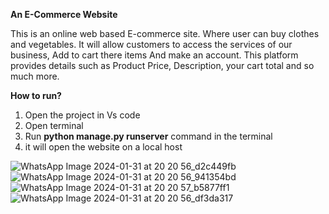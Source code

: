 **An E-Commerce Website**


This is an online web based E-commerce site. Where user can buy clothes and vegetables. It will allow customers to access the services of our business, Add to cart there items And make an account. This platform provides details such as Product Price, Description, your cart total and so much more.


**How to run?**

1. Open the project in Vs code
2. Open terminal
3. Run **python manage.py runserver** command in the terminal
4. it will open the website on a local host

![WhatsApp Image 2024-01-31 at 20 20 56_d2c449fb](https://github.com/mkhizu21/Django_first_proj/assets/95542666/fca9e534-8dd1-4f1d-a094-3a84c8bec30f)
![WhatsApp Image 2024-01-31 at 20 20 56_941354bd](https://github.com/mkhizu21/Django_first_proj/assets/95542666/d1847e72-963d-41d0-84dd-57661396926a)
![WhatsApp Image 2024-01-31 at 20 20 57_b5877ff1](https://github.com/mkhizu21/Django_first_proj/assets/95542666/b0bdcb6c-a779-4961-9285-1c8e7e37daf9)
![WhatsApp Image 2024-01-31 at 20 20 56_df3da317](https://github.com/mkhizu21/Django_first_proj/assets/95542666/9b3cea15-31b5-4f23-9d21-ee0916de1cea)
